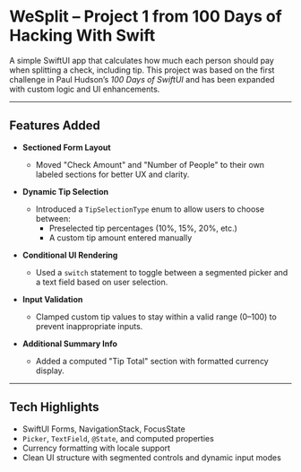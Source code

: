 # WeSplit – Project 1 from 100 Days of Hacking With Swift

A simple SwiftUI app that calculates how much each person should pay when splitting a check, including tip. This project was based on the first challenge in Paul Hudson’s *100 Days of SwiftUI* and has been expanded with custom logic and UI enhancements.

---

## Features Added

- **Sectioned Form Layout**
  - Moved "Check Amount" and "Number of People" to their own labeled sections for better UX and clarity.
  
- **Dynamic Tip Selection**
  - Introduced a `TipSelectionType` enum to allow users to choose between:
    - Preselected tip percentages (10%, 15%, 20%, etc.)
    - A custom tip amount entered manually

- **Conditional UI Rendering**
  - Used a `switch` statement to toggle between a segmented picker and a text field based on user selection.

- **Input Validation**
  - Clamped custom tip values to stay within a valid range (0–100) to prevent inappropriate inputs.

- **Additional Summary Info**
  - Added a computed "Tip Total" section with formatted currency display.

---

## Tech Highlights

- SwiftUI Forms, NavigationStack, FocusState
- `Picker`, `TextField`, `@State`, and computed properties
- Currency formatting with locale support
- Clean UI structure with segmented controls and dynamic input modes
